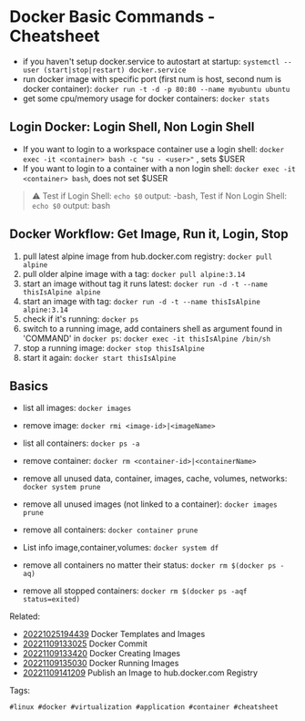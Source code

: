 # Docker Basic Commands - Cheatsheet

* if you haven't setup docker.service to autostart at startup: `systemctl
  --user (start|stop|restart) docker.service`
* run docker image with specific port (first num is host, second num is docker
  container): `docker run -t -d -p 80:80 --name myubuntu ubuntu`
* get some cpu/memory usage for docker containers: `docker stats`

## Login Docker: Login Shell, Non Login Shell

* If you want to login to a workspace container use a login shell: `docker exec
  -it <container> bash -c "su - <user>"` , sets \$USER
* If you want to login to a container with a non login shell: `docker exec -it
  <container> bash`, does not set \$USER

> ⚠️  Test if Login Shell: `echo $0` output: -bash, Test if Non Login Shell:
`echo $0` output: bash

## Docker Workflow: Get Image, Run it, Login, Stop

1. pull latest alpine image from hub.docker.com registry: `docker pull alpine`
1. pull older alpine image with a tag: `docker pull alpine:3.14`
2. start an image without tag it runs latest: `docker run -d -t --name
   thisIsAlpine alpine`
2. start an image with tag: `docker run -d -t --name thisIsAlpine alpine:3.14`
3. check if it's running: `docker ps`
4. switch to a running image, add containers shell as argument found in
   'COMMAND' in `docker ps`: `docker exec -it thisIsAlpine /bin/sh`
5. stop a running image: `docker stop thisIsAlpine`
6. start it again: `docker start thisIsAlpine`

## Basics

* list all images: `docker images`
* remove image: `docker rmi <image-id>|<imageName>`
* list all containers: `docker ps -a`
* remove container: `docker rm <container-id>|<containerName>`
* remove all unused data, container, images, cache, volumes, networks: `docker system prune`
* remove all unused images (not linked to a container): `docker images prune`
* remove all containers: `docker container prune`
* List info image,container,volumes: `docker system df`


* remove all containers no matter their status: `docker rm $(docker ps -aq)`
* remove all stopped containers: `docker rm $(docker ps -aqf status=exited)`

Related:

* [20221025194439](/20221025194439/) Docker Templates and Images
* [20221109133025](/20221109133025/) Docker Commit
* [20221109133420](/20221109133420/) Docker Creating Images
* [20221109135030](/20221109135030/) Docker Running Images
* [20221109141209](/20221109141209/) Publish an Image to hub.docker.com Registry

Tags:

    #linux #docker #virtualization #application #container #cheatsheet
